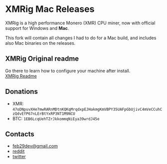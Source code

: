 # XMRig Mac Releases

XMRig is a high performance Monero (XMR) CPU miner, now with official support for Windows and **Mac**.

This fork will contain all changes I had to do for a Mac build, and includes also Mac binaries on the releases.


## XMRig Original readme
Go there to learn how to configure your machine after install.  
[XMRig Readme](https://github.com/xmrig/xmrig/blob/master/README.md)


## Donations
* XMR: `47oDNpuvXHe7mwRARnMDtnKQKqMrqdxpEJHakmgKmVBPY35UAFpGbUjivC4mVeCCuhCzQdvEfP67nLErBtYxRP3NT1M9NCU`
* BTC: `1EB6LcqUehTZrJkkommqNiEya39wrdJ45e`

## Contacts
* feb29dev@gmail.com
* [reddit](https://www.reddit.com/user/XMRig/)
* [twitter](https://twitter.com/xmrig_dev)
